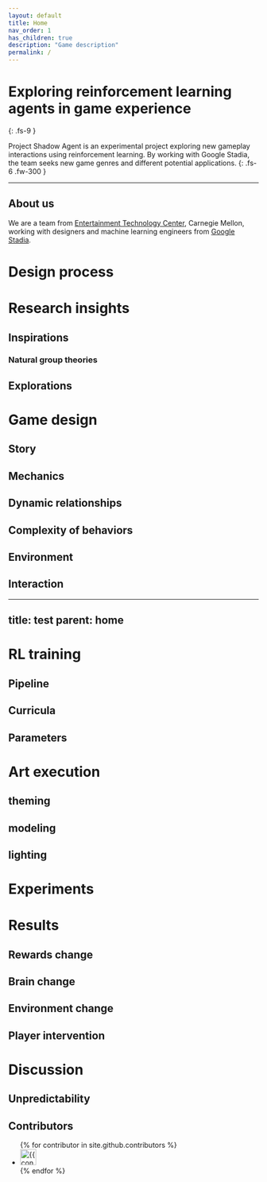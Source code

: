 ```yaml
---
layout: default
title: Home
nav_order: 1
has_children: true
description: "Game description"
permalink: /
---
```



# Exploring reinforcement learning agents in game experience
{: .fs-9 }

Project Shadow Agent is an experimental project exploring new gameplay interactions using reinforcement learning. By working with Google Stadia, the team seeks new game genres and different potential applications. {: .fs-6 .fw-300 }

---

## About us
We are a team from [Entertainment Technology Center](http://www.etc.cmu.edu/), Carnegie Mellon, working with designers and machine learning engineers from [Google Stadia](https://github.com/pmarsceill/just-the-docs#contributing).

# Design process

# Research insights
## Inspirations
### Natural group theories
### 
## Explorations

# Game design
## Story
## Mechanics
## Dynamic relationships
## Complexity of behaviors
## Environment
## Interaction
---
title: test
parent: home
---

# RL training
## Pipeline
## Curricula
## Parameters

# Art execution
## theming
## modeling
## lighting

# Experiments

# Results
## Rewards change
## Brain change
## Environment change
## Player intervention

# Discussion
## Unpredictability

## Contributors

<ul class="list-style-none">
{% for contributor in site.github.contributors %}
  <li class="d-inline-block mr-1">
     <a href="{{ contributor.html_url }}"><img src="{{ contributor.avatar_url }}" width="32" height="32" alt="{{ contributor.login }}"/></a>
  </li>
{% endfor %}
</ul>
